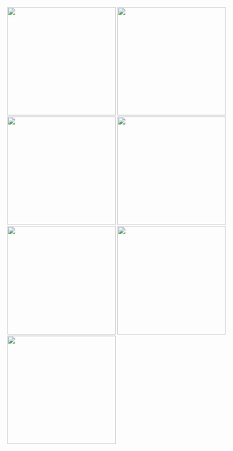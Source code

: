

<img src="assets/Simulator Screen Shot - iPhone 12 - 2021-08-09 at 23.38.36.png" width="250">
<img src="https://www.hizliresim.com/abo2lhl" width="250">
<img src="https://www.hizliresim.com/67jwl0g" width="250">
<img src="https://www.hizliresim.com/mkhusmt" width="250">
<img src="https://www.hizliresim.com/1eoudek" width="250">
<img src="https://www.hizliresim.com/a108uop" width="250">
<img src="https://www.hizliresim.com/olrr51w" width="250">
